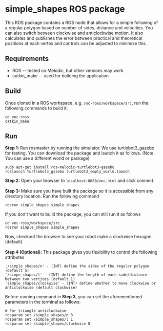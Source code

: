 # simple_shapes ROS package
This ROS package contains a ROS node that allows for a simple following of a regular polygon based on number of sides, distance and velocities. You can also switch between clockwise and anticlockwise motion. It also calculates and publishes the error between practical and theoretical positions at each vertex and controls can be adjusted to minimize this.

## Requirements
<ul><li>ROS -- tested on Melodic, but other versions may work
  </li><li>catkin_make -- used for building the application</li></ul>

## Build
Once cloned in a ROS workspace, e.g. `vnc-ross/workspace/src`, run the following commands to build it:
```
cd vnc-ross
catkin_make
```
## Run
<b>Step 1:</b> Run rosmaster by running the simulator. We use turtlebot3_gazebo for testing. You can download the package and launch it as follows. (Note: You can use a different world or package)
```
sudo apt-get install ros-melodic-turtlebot3-gazebo
roslaunch turtlebot3_gazebo turtlebot3_empty_world.launch
```
<b>Step 2:</b> Open your browser to `localhost:8080/vnc.html` and click connect.<br><br>
<b>Step 3:</b> Make sure you have built the package so it is accessible from any directory location. Run the following command
```
rosrun simple_shapes simple_shapes
```
If you don't want to build the package, you can still run it as follows
```
cd vnc-ross/workspace/src
rosrun simple_shapes simple_shapes
```
Now, checkout the browser to see your robot make a clockwise hexagon (default)<br><br>
<b>Step 4 (Optional):</b> This package gives you flexibility to control the following attributes
```
'/simple_shapes/n' - (INT) define the sides of the regular polygon (default 6)
'/simpe_shapes/l' - (INT) define the length of each side/distance between two vertices (default 1)
'simple_shapes/clockwise' - (INT) define whether to move clockwise or anticlockwise (default clockwise)
```
Before running command in <b>Step 3</b>, you can set the aforementioned parameters in the terminal as follows:
```
# For triangle anticlockwise
rosparam set /simple_shapes/n 3
rosparam set /simple_shapes/l 1
rosparam set /simple_shapes/clockwise 0
```


